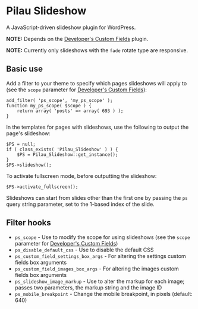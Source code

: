Pilau Slideshow
=========

A JavaScript-driven slideshow plugin for WordPress.

**NOTE:** Depends on the [Developer's Custom Fields](https://github.com/gyrus/WordPress-Developers-Custom-Fields) plugin.

**NOTE:** Currently only slideshows with the `fade` rotate type are responsive.

## Basic use

Add a filter to your theme to specify which pages slideshows will apply to (see the `scope` parameter for [Developer's Custom Fields](http://sltaylor.co.uk/wordpress/developers-custom-fields-docs/#functions-boxes-fields)):

	add_filter( 'ps_scope', 'my_ps_scope' );
	function my_ps_scope( $scope ) {
		return array( 'posts' => array( 693 ) );
	}

In the templates for pages with slideshows, use the following to output the page's slideshow:

	$PS = null;
	if ( class_exists( 'Pilau_Slideshow' ) ) {
		$PS = Pilau_Slideshow::get_instance();
	}
	$PS->slideshow();

To activate fullscreen mode, before outputting the slideshow:

	$PS->activate_fullscreen();

Slideshows can start from slides other than the first one by passing the `ps` query string parameter, set to the 1-based index of the slide.

## Filter hooks

* `ps_scope` - Use to modify the scope for using slideshows (see the `scope` parameter for [Developer's Custom Fields](http://sltaylor.co.uk/wordpress/developers-custom-fields-docs/#functions-boxes-fields))
* `ps_disable_default_css` - Use to disable the default CSS
* `ps_custom_field_settings_box_args` - For altering the settings custom fields box arguments
* `ps_custom_field_images_box_args` - For altering the images custom fields box arguments
* `ps_slideshow_image_markup` - Use to alter the markup for each image; passes two parameters, the markup string and the image ID
* `ps_mobile_breakpoint` - Change the mobile breakpoint, in pixels (default: 640)